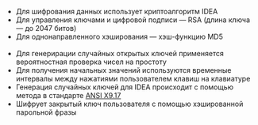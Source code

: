 
- Для шифрования данных использует криптоалгоритм IDEA
- Для управления ключами и цифровой подписи — RSA (длина ключа — до 2047 битов)
- Для однонаправленного хэширования — хэш-функцию MD5<br><br>
- Для генерирации случайных открытых ключей применяется вероятностная проверка чисел на простоту
- Для получения начальных значений используются временные интервалы между нажатиями пользователем клавиш на клавиатуре
- Генерация случайных ключей для IDEA происходит с помощью метода в стандарте [ANSI X9.17](https://studfile.net/preview/6311379/page:56/)
- Шифрует закрытый ключ пользователя с помощью хэшированной парольной фразы
